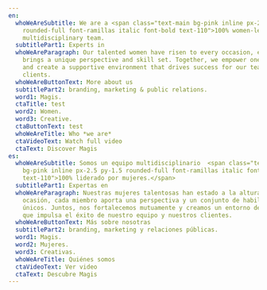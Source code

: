 ```yaml
---
en:
  whoWeAreSubtitle: We are a <span class="text-main bg-pink inline px-2.5 py-1.5
    rounded-full font-ramillas italic font-bold text-110">100% women-led</span>
    multidisciplinary team.
  subtitlePart1: Experts in
  whoWeAreParagraph: Our talented women have risen to every occasion, each member
    brings a unique perspective and skill set. Together, we empower one another
    and create a supportive environment that drives success for our team and
    clients.
  whoWeAreButtonText: More about us
  subtitlePart2: branding, marketing & public relations.
  word1: Magis.
  ctaTitle: test
  word2: Women.
  word3: Creative.
  ctaButtonText: test
  whoWeAreTitle: Who *we are*
  ctaVideoText: Watch full video
  ctaText: Discover Magis
es:
  whoWeAreSubtitle: Somos un equipo multidisciplinario  <span class="text-main
    bg-pink inline px-2.5 py-1.5 rounded-full font-ramillas italic font-bold
    text-110">100% liderado por mujeres.</span>
  subtitlePart1: Expertas en
  whoWeAreParagraph: Nuestras mujeres talentosas han estado a la altura de cada
    ocasión, cada miembro aporta una perspectiva y un conjunto de habilidades
    únicos. Juntos, nos fortalecemos mutuamente y creamos un entorno de apoyo
    que impulsa el éxito de nuestro equipo y nuestros clientes.
  whoWeAreButtonText: Más sobre nosotras
  subtitlePart2: branding, marketing y relaciones públicas.
  word1: Magis.
  word2: Mujeres.
  word3: Creativas.
  whoWeAreTitle: Quiénes somos
  ctaVideoText: Ver video
  ctaText: Descubre Magis
---
```

